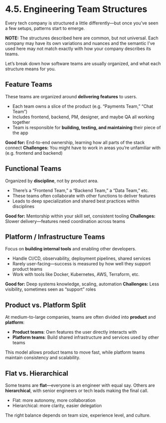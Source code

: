 # 4.5. Engineering Team Structures

Every tech company is structured a little differently—but once you’ve seen a few setups, patterns start to emerge.

**NOTE:** The structures described here are common, but not universal. Each company may have its own variations and nuances and the semantic I've used here may not match exactly with how your company describes its teams.

Let’s break down how software teams are usually organized, and what each structure means for you.

## Feature Teams

These teams are organized around **delivering features** to users.

- Each team owns a slice of the product (e.g. “Payments Team,” “Chat Team”)
- Includes frontend, backend, PM, designer, and maybe QA all working together
- Team is responsible for **building, testing, and maintaining** their piece of the app

**Good for:** End-to-end ownership, learning how all parts of the stack connect
**Challenges:** You might have to work in areas you’re unfamiliar with (e.g. frontend and backend)

## Functional Teams

Organized by **discipline**, not by product area.

- There’s a “Frontend Team,” a “Backend Team,” a “Data Team,” etc.
- These teams often collaborate with other functions to deliver features
- Leads to deep specialization and shared best practices within disciplines

**Good for:** Mentorship within your skill set, consistent tooling
**Challenges:** Slower delivery—features need coordination across teams

## Platform / Infrastructure Teams

Focus on **building internal tools** and enabling other developers.

- Handle CI/CD, observability, deployment pipelines, shared services
- Rarely user-facing—success is measured by how well they support product teams
- Work with tools like Docker, Kubernetes, AWS, Terraform, etc.

**Good for:** Deep systems knowledge, scaling, automation
**Challenges:** Less visibility, sometimes seen as “support” roles

## Product vs. Platform Split

At medium-to-large companies, teams are often divided into **product** and **platform**:

- **Product teams**: Own features the user directly interacts with
- **Platform teams**: Build shared infrastructure and services used by other teams

This model allows product teams to move fast, while platform teams maintain consistency and scalability.

## Flat vs. Hierarchical

Some teams are **flat**—everyone is an engineer with equal say. Others are **hierarchical**, with senior engineers or tech leads making the final call.

- Flat: more autonomy, more collaboration
- Hierarchical: more clarity, easier delegation

The right balance depends on team size, experience level, and culture.

<!-- ## Team Structur Examples

Here are some examples from my time in the industry:

### Product Team @ RBC

At RBC, I was part of a team focused on an application that allows users to manage their estates. The team included:

- 3 Frontend Developers
- 3 Backend Developers
- 2 Business Analysts
- 2 Designers

With the work we we're doing required a strong understand of economics and finance, meaning we'd often work closely with subject matter experts to ensure we were building 

### Platform Team @ Shopify

At Shopify, I worked on a platform team that made it accessible for other teams and third-party developers to build apps on Shopify. 

The team included:
- 5 Developers (not specialized, but with a mix of frontend and backend skills)
- 1 Designer (who supported multiple teams)
- 1 Product Manager (who supported multiple teams)

 -->
